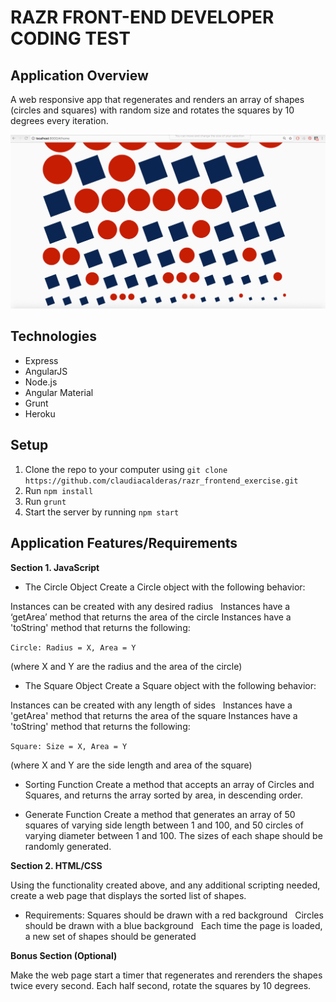 # RAZR FRONT-END DEVELOPER CODING TEST

## Application Overview
A web responsive app that regenerates and renders an array of shapes (circles and squares)
with random size and rotates the squares by 10 degrees every iteration.

![razrApp](razrApp.gif)

## Technologies
- Express
- AngularJS
- Node.js
- Angular Material
- Grunt
- Heroku

## Setup
1. Clone the repo to your computer using `git clone https://github.com/claudiacalderas/razr_frontend_exercise.git`
2. Run `npm install`
3. Run `grunt`
4. Start the server by running `npm start`

## Application Features/Requirements

**Section 1. JavaScript**

- The Circle Object
Create a Circle object with the following behavior:

Instances can be created with any desired radius  
Instances have a ‘getArea’ method that returns the area of the circle
Instances have a 'toString' method that returns the following:

`Circle: Radius = X, Area = Y`

(where X and Y are the radius and the area of the circle)

- The Square Object
Create a Square object with the following behavior:

Instances can be created with any length of sides  
Instances have a 'getArea' method that returns the area of the square
Instances have a 'toString' method that returns the following:

`Square: Size = X, Area = Y`

(where X and Y are the side length and area of the square)

- Sorting Function
Create a method that accepts an array of Circles and Squares, and returns the array sorted by area, in descending order.

- Generate Function
Create a method that generates an array of 50 squares of varying side length between 1 and 100, and 50 circles of varying diameter between 1 and 100. The sizes of each shape should be randomly generated.

**Section 2. HTML/CSS**

Using the functionality created above, and any additional scripting needed, create a web page that displays the sorted list of shapes.

- Requirements:
Squares should be drawn with a red background  
Circles should be drawn with a blue background  
Each time the page is loaded, a new set of shapes should be generated

**Bonus Section (Optional)**

Make the web page start a timer that regenerates and rerenders the shapes twice every second. Each half second, rotate the squares by 10 degrees.
